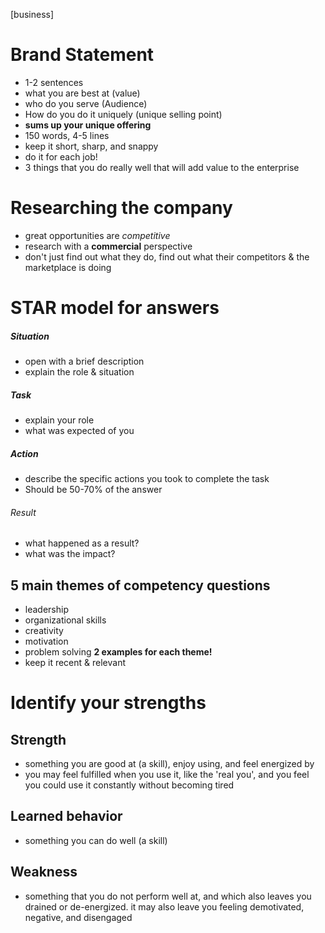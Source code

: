 [business]
# Brand Statement
- 1-2 sentences
- what you are best at (value)
- who do you serve (Audience)
- How do you do it uniquely (unique selling point)
- **sums up your unique offering**
- 150 words, 4-5 lines
- keep it short, sharp, and snappy
- do it for each job!
- 3 things that you do really well that will add value to the enterprise

# Researching the company
- great opportunities are *competitive*
- research with a **commercial** perspective
- don't just find out what they do, find out what their competitors & the marketplace is doing

# STAR model for answers
##### Situation
- open with a brief description
- explain the role & situation
##### Task
- explain your role
- what was expected of you
##### Action
- describe the specific actions you took to complete the task
- Should be 50-70% of the answer
###### Result
- what happened as a result?
- what was the impact?

## 5 main themes of competency questions
- leadership
- organizational skills
- creativity
- motivation
- problem solving
**2 examples for each theme!**
- keep it recent & relevant

# Identify your strengths
## Strength
- something you are good at (a skill), enjoy using, and feel energized by
- you may feel fulfilled when you use it, like the 'real you', and you feel you could use it constantly without becoming tired
## Learned behavior
- something you can do well (a skill)
## Weakness
- something that you do not perform well at, and which also leaves you drained or de-energized. it may also leave you feeling demotivated, negative, and disengaged
